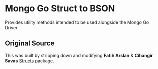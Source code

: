 # Mongo Go Struct to BSON
Provides utility methods intended to be used alongside the Mongo Go Driver

## Original Source
This was built by stripping down and modifying **Fatih Arslan** & **Cihangir Savas** [Structs](https://github.com/fatih/structs) package.